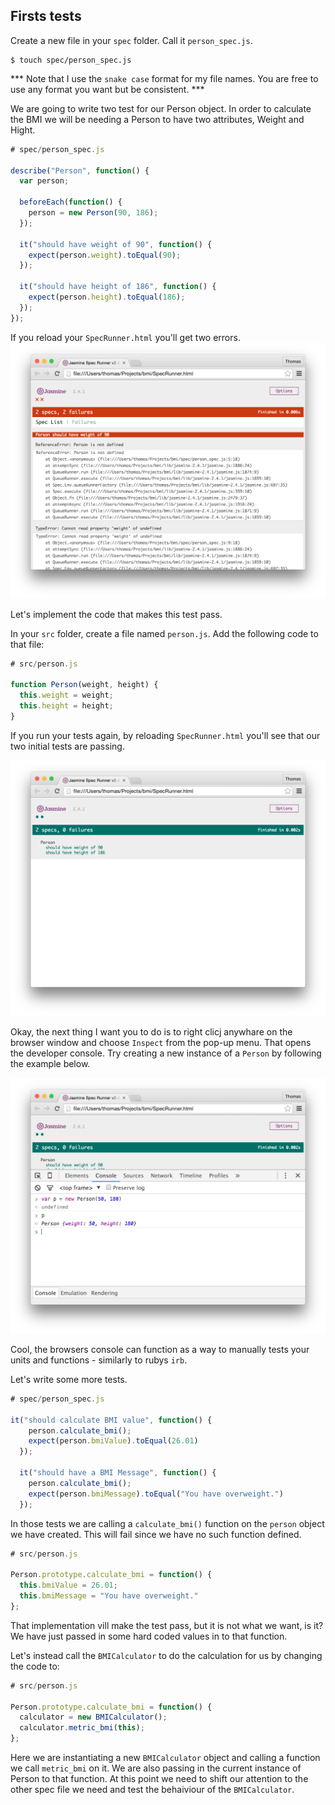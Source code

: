 ## Firsts tests


Create a new file in your `spec` folder. Call it `person_spec.js`.

```shell
$ touch spec/person_spec.js
```

*** Note that I use the `snake case` format for my file names. You are free to use any format you want but be consistent. ***

We are going to write two test for our Person object. In order to calculate the BMI we will be needing a Person to have two attributes, Weight and Hight.

```js
# spec/person_spec.js

describe("Person", function() {
  var person;

  beforeEach(function() {
    person = new Person(90, 186);
  });

  it("should have weight of 90", function() {
    expect(person.weight).toEqual(90);
  });

  it("should have height of 186", function() {
    expect(person.height).toEqual(186);
  });
});
```

If you reload your `SpecRunner.html` you'll get two errors. 
![Jasmine - failing tests](../images/jasmine_failing_tests.png)

Let's implement the code that makes this test pass.

In your `src` folder, create a file named `person.js`. Add the following code to that file:

```js
# src/person.js

function Person(weight, height) {
  this.weight = weight;
  this.height = height;
}

```

If you run your tests again, by reloading `SpecRunner.html` you'll see that our two initial tests are passing. 

![Jasmine - passing tests](../images/jasmine_passing_tests.png)

Okay, the next thing I want you to do is to right clicj anywhare on the browser window and choose `Inspect` from the pop-up menu. That opens the developer console. Try creating a new instance of a `Person` by following the example below.

![Creating a Person in the browsers console](../images/jasmine_console.png)

Cool, the browsers console can function as a way to manually tests your units and functions - similarly to rubys `irb`. 

Let's write some more tests. 

```js
# spec/person_spec.js

it("should calculate BMI value", function() {
    person.calculate_bmi();
    expect(person.bmiValue).toEqual(26.01)
  });

  it("should have a BMI Message", function() {
    person.calculate_bmi();
    expect(person.bmiMessage).toEqual("You have overweight.")
  });
```

In those tests we are calling a `calculate_bmi()` function on the `person` object we have created. This will fail since we have no such function defined. 

```js
# src/person.js

Person.prototype.calculate_bmi = function() {
  this.bmiValue = 26.01;
  this.bmiMessage = "You have overweight."
};
```

That implementation vill make the test pass, but it is not what we want, is it? We have just passed in some hard coded values in to that function. 

Let's instead call the `BMICalculator` to do the calculation for us by changing the code to:

```js
# src/person.js

Person.prototype.calculate_bmi = function() {
  calculator = new BMICalculator();
  calculator.metric_bmi(this);
};
```
Here we are instantiating a new `BMICalculator` object and calling a function we call `metric_bmi` on it. We are also passing in the current instance of Person to that function. At this point we need to shift our attention to the other spec file we need and test the behaiviour of the `BMICalculator`.

